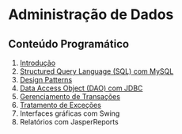 # Administração de Dados

## Conteúdo Programático

1. [Introdução](https://docs.google.com/presentation/d/1z5oJXAtMBzGOanmGkZF3KRrTp26iYJyO7rLP7fkwLQg/edit?usp=sharing)
2. [Structured Query Language (SQL) com MySQL](https://docs.google.com/presentation/d/1fJ_Ph5cQaanbaJZsZWw40Z-D_sUrZzntl4wCyEPz3Yc/edit?usp=sharing)
3. [Design Patterns](https://docs.google.com/presentation/d/1F_eLVhhntA6WvtYRhs8qPWPD7RoJFxAsdegxAYtSyx4/edit?usp=sharing)
4. [Data Access Object (DAO) com JDBC](https://docs.google.com/presentation/d/1cmHHzUVQmN6lvKl94R0Mr64A9MQJLuDne65whyJJ0sQ/edit?usp=sharing)
5. [Gerenciamento de Transações](https://docs.google.com/presentation/d/1sK-As869b_bnXRPEbDwq84h_NCK0OT-u2ydI_vqxQYw/edit?usp=sharing)
6. [Tratamento de Exceções](https://docs.google.com/presentation/d/1Yi-A3RIPUR3DxtKyobvWNyWRs0tlaX-wpAhYRwWc9_M/edit?usp=sharing)
7. Interfaces gráficas com Swing
8. Relatórios com JasperReports

